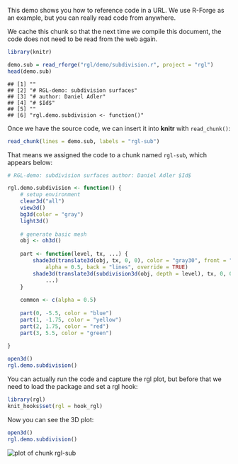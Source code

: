 This demo shows you how to reference code in a URL. We use R-Forge as an example, but you can really read code from anywhere.

We cache this chunk so that the next time we compile this document, the code does not need to be read from the web again.

```r
library(knitr)
```

```r
demo.sub = read_rforge("rgl/demo/subdivision.r", project = "rgl")
head(demo.sub)
```

```
## [1] ""                                  
## [2] "# RGL-demo: subdivision surfaces"  
## [3] "# author: Daniel Adler"            
## [4] "# $Id$"                            
## [5] ""                                  
## [6] "rgl.demo.subdivision <- function()"
```

Once we have the source code, we can insert it into **knitr** with `read_chunk()`:


```r
read_chunk(lines = demo.sub, labels = "rgl-sub")
```

That means we assigned the code to a chunk named `rgl-sub`, which appears below:


```r
# RGL-demo: subdivision surfaces author: Daniel Adler $Id$

rgl.demo.subdivision <- function() {
    # setup environment
    clear3d("all")
    view3d()
    bg3d(color = "gray")
    light3d()
    
    # generate basic mesh
    obj <- oh3d()
    
    part <- function(level, tx, ...) {
        shade3d(translate3d(obj, tx, 0, 0), color = "gray30", front = "lines", 
            alpha = 0.5, back = "lines", override = TRUE)
        shade3d(translate3d(subdivision3d(obj, depth = level), tx, 0, 0), override = TRUE, 
            ...)
    }
    
    common <- c(alpha = 0.5)
    
    part(0, -5.5, color = "blue")
    part(1, -1.75, color = "yellow")
    part(2, 1.75, color = "red")
    part(3, 5.5, color = "green")
    
}

open3d()
rgl.demo.subdivision()
```

You can actually run the code and capture the rgl plot, but before that we need to load the package and set a rgl hook:


```r
library(rgl)
knit_hooks$set(rgl = hook_rgl)
```

Now you can see the 3D plot:


```r
open3d()
rgl.demo.subdivision()
```

![plot of chunk rgl-sub](https://db.yihui.org/knitr-examples/figure/046-read-rforge-rgl-sub-1.png)
